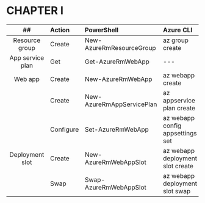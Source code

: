 # CHAPTER I

|            ##            | Action        | PowerShell                       | Azure CLI                        |
|:------------------------:|:--------------|:---------------------------------|:---------------------------------|
|      Resource group      | Create        | New-AzureRmResourceGroup         | az group create                  |
|     App service plan     | Get           | Get-AzureRmWebApp                | ---                              |
|         Web app          | Create        | New-AzureRmWebApp                | az webapp create                 |
|                          | Create        | New-AzureRmAppServicePlan        | az appservice plan create        |
|                          | Configure     | Set-AzureRmWebApp                | az webapp config appsettings set |
|       Deployment slot    | Create        | New-AzureRmWebAppSlot            | az webapp deployment slot create |
|                          | Swap          | Swap-AzureRmWebAppSlot           | az webapp deployment slot swap   |
